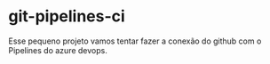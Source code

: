 # git-pipelines-ci

Esse pequeno projeto vamos tentar fazer a conexão do github com o Pipelines do azure devops. 